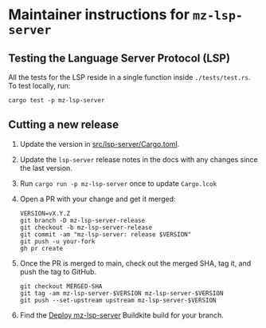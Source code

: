 
# Maintainer instructions for `mz-lsp-server`

## Testing the Language Server Protocol (LSP)

All the tests for the LSP reside in a single function inside `./tests/test.rs`. To test locally, run:

```
cargo test -p mz-lsp-server
```

## Cutting a new release

1. Update the version in [src/lsp-server/Cargo.toml](/src/lsp-server/Cargo.toml).

2. Update the `lsp-server` release notes in the docs with any changes since the last
   version.

3. Run `cargo run -p mz-lsp-server` once to update `Cargo.lcok`

4. Open a PR with your change and get it merged:

   ```
   VERSION=vX.Y.Z
   git branch -D mz-lsp-server-release
   git checkout -b mz-lsp-server-release
   git commit -am "mz-lsp-server: release $VERSION"
   git push -u your-fork
   gh pr create
   ```

5. Once the PR is merged to main, check out the merged SHA, tag it, and push
   the tag to GitHub.

   ```
   git checkout MERGED-SHA
   git tag -am mz-lsp-server-$VERSION mz-lsp-server-$VERSION
   git push --set-upstream upstream mz-lsp-server-$VERSION
   ```

6. Find the [Deploy mz-lsp-server](https://buildkite.com/materialize/deploy-mz-lsp-server) Buildkite
   build for your branch.
